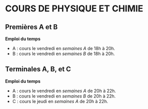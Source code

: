 # COURS DE PHYSIQUE ET CHIMIE

## Premières A et B

**Emploi du temps**
- A : cours le vendredi en *semaines A* de 18h à 20h.
- B : cours le vendredi en *semaines B* de 18h à 20h. 

## Terminales A, B, et C

**Emploi du temps**
- A : cours le vendredi en *semaines A* de 20h à 22h.
- B : cours le vendredi en *semaines B* de 20h à 22h. 
- C : cours le jeudi en *semaines A* de 20h à 22h.
